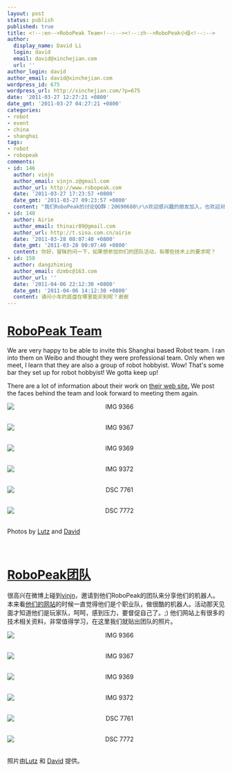 ```yaml
---
layout: post
status: publish
published: true
title: <!--:en-->RoboPeak Team<!--:--><!--:zh-->RoboPeak小组<!--:-->
author:
  display_name: David Li
  login: david
  email: david@xinchejian.com
  url: ''
author_login: david
author_email: david@xinchejian.com
wordpress_id: 675
wordpress_url: http://xinchejian.com/?p=675
date: '2011-03-27 12:27:21 +0800'
date_gmt: '2011-03-27 04:27:21 +0800'
categories:
- robot
- event
- china
- shanghai
tags:
- robot
- robopeak
comments:
- id: 146
  author: vinjn
  author_email: vinjn.z@gmail.com
  author_url: http://www.robopeak.com
  date: '2011-03-27 17:23:57 +0800'
  date_gmt: '2011-03-27 09:23:57 +0800'
  content: "我们RoboPeak的讨论QQ群：20690680\r\n欢迎感兴趣的朋友加入，也欢迎对开发有兴趣的同学"
- id: 148
  author: Airie
  author_email: thinair89@gmail.com
  author_url: http://t.sina.com.cn/airie
  date: '2011-03-28 08:07:40 +0800'
  date_gmt: '2011-03-28 00:07:40 +0800'
  content: 你好，冒昧的问一下，如果想参加你们的团队活动，有哪些技术上的要求呢？
- id: 158
  author: dangzhiming
  author_email: dzmbc@163.com
  author_url: ''
  date: '2011-04-06 22:12:30 +0800'
  date_gmt: '2011-04-06 14:12:30 +0800'
  content: 请问小车的底盘在哪里能买到呢？谢谢
---
```

<p><!--:en--></p>
<h1><a href="http://www.robopeak.com/" target="_blank">RoboPeak Team</a></h1></p>
<p>We are very happy to be able to invite this Shanghai based Robot team. I ran into them on Weibo and thought they were professional team. Only when we meet, I learn that they are also a group of robot hobbyist. Wow! That's some bar they set up for robot hobbyist! We gotta keep up!</p></p>
<p>There are a lot of information about their work on <a href="http://www.robopeak.com/" target="_blank">their web site.</a> We post the faces behind the team and look forward to meeting them again.</p></p>
<p style="text-align:center">
<img style="display:block; margin-left:auto; margin-right:auto;" src="http://xinchejian.com/wp-content/uploads/2011/03/IMG_9366.jpg" alt="IMG 9366" title="IMG_9366.JPG" border="0"/><br />
</p></p>
<p style="text-align:center">
<img style="display:block; margin-left:auto; margin-right:auto;" src="http://xinchejian.com/wp-content/uploads/2011/03/IMG_93671.jpg" alt="IMG 9367" title="IMG_9367.JPG" border="0"/><br />
</p></p>
<p style="text-align:center">
<img style="display:block; margin-left:auto; margin-right:auto;" src="http://xinchejian.com/wp-content/uploads/2011/03/IMG_9369.jpg" alt="IMG 9369" title="IMG_9369.JPG" border="0"/><br />
</p></p>
<p style="text-align:center">
<img style="display:block; margin-left:auto; margin-right:auto;" src="http://xinchejian.com/wp-content/uploads/2011/03/IMG_9372.jpg" alt="IMG 9372" title="IMG_9372.JPG" border="0"/><br />
</p></p>
<p style="text-align:center">
<img style="display:block; margin-left:auto; margin-right:auto;" src="http://xinchejian.com/wp-content/uploads/2011/03/DSC_7761.jpg" alt="DSC 7761" title="DSC_7761.JPG" border="0"/><br />
</p></p>
<p style="text-align:center">
<img style="display:block; margin-left:auto; margin-right:auto;" src="http://xinchejian.com/wp-content/uploads/2011/03/DSC_7772.jpg" alt="DSC 7772" title="DSC_7772.JPG" border="0"/><br />
</p></p>
<p>Photos by <a href="http://www.lumi-photo.com/" target="_blank">Lutz</a> and <a href="http://www.flickr.com/photos/taweili/" target="_blank">David</a></p><br />
<!--:--></p>
<p><!--:zh--></p>
<h1><a href="http://www.robopeak.com/" target="_blank">RoboPeak团队</a></h1></p>
<p>很高兴在微博上碰到<a href="http://t.sina.com.cn/vinjnmelanie" target="_blank">vinjn</a>，邀请到他们RoboPeak的团队来分享他们的机器人。本来看<a href="http://www.robopeak.com/" target="_blank">他们的网站</a>的时候一直觉得他们是个职业队，做很酷的机器人。活动那天见面才知道他们是玩家队，呵呵，感到压力，要督促自己了。;) 他们网站上有很多的技术相关资料，非常值得学习，在这里我们就贴出团队的照片。</p></p>
<p style="text-align:center">
<img style="display:block; margin-left:auto; margin-right:auto;" src="http://xinchejian.com/wp-content/uploads/2011/03/IMG_9366.jpg" alt="IMG 9366" title="IMG_9366.JPG" border="0"/><br />
</p></p>
<p style="text-align:center">
<img style="display:block; margin-left:auto; margin-right:auto;" src="http://xinchejian.com/wp-content/uploads/2011/03/IMG_93671.jpg" alt="IMG 9367" title="IMG_9367.JPG" border="0"/><br />
</p></p>
<p style="text-align:center">
<img style="display:block; margin-left:auto; margin-right:auto;" src="http://xinchejian.com/wp-content/uploads/2011/03/IMG_9369.jpg" alt="IMG 9369" title="IMG_9369.JPG" border="0"/><br />
</p></p>
<p style="text-align:center">
<img style="display:block; margin-left:auto; margin-right:auto;" src="http://xinchejian.com/wp-content/uploads/2011/03/IMG_9372.jpg" alt="IMG 9372" title="IMG_9372.JPG" border="0"/><br />
</p></p>
<p style="text-align:center">
<img style="display:block; margin-left:auto; margin-right:auto;" src="http://xinchejian.com/wp-content/uploads/2011/03/DSC_7761.jpg" alt="DSC 7761" title="DSC_7761.JPG" border="0"/><br />
</p></p>
<p style="text-align:center">
<img style="display:block; margin-left:auto; margin-right:auto;" src="http://xinchejian.com/wp-content/uploads/2011/03/DSC_7772.jpg" alt="DSC 7772" title="DSC_7772.JPG" border="0"/><br />
</p></p>
<p>照片由<a href="http://www.lumi-photo.com/" target="_blank">Lutz</a> 和 <a href="http://www.flickr.com/photos/taweili/" target="_blank">David</a> 提供。</p><br />
<!--:--></p>
